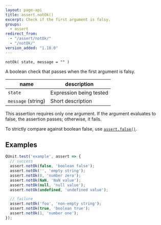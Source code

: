 ```yaml
---
layout: page-api
title: assert.notOk()
excerpt: Check if the first argument is falsy.
groups:
  - assert
redirect_from:
  - "/assert/notOk/"
  - "/notOk/"
version_added: "1.18.0"
---
```


`notOk( state, message = "" )`

A boolean check that passes when the first argument is falsy.

| name | description |
|------|-------------|
| `state` | Expression being tested |
| `message` (string) | Short description |

This assertion requires only one argument. If the argument evaluates to false, the assertion passes; otherwise, it fails.

To strictly compare against boolean false, use [`assert.false()`](./false.md).

## Examples

```js
QUnit.test('example', assert => {
  // success
  assert.notOk(false, 'boolean false');
  assert.notOk('', 'empty string');
  assert.notOk(0, 'number zero');
  assert.notOk(NaN, 'NaN value');
  assert.notOk(null, 'null value');
  assert.notOk(undefined, 'undefined value');

  // failure
  assert.notOk('foo', 'non-empty string');
  assert.notOk(true, 'boolean true');
  assert.notOk(1, 'number one');
});
```

